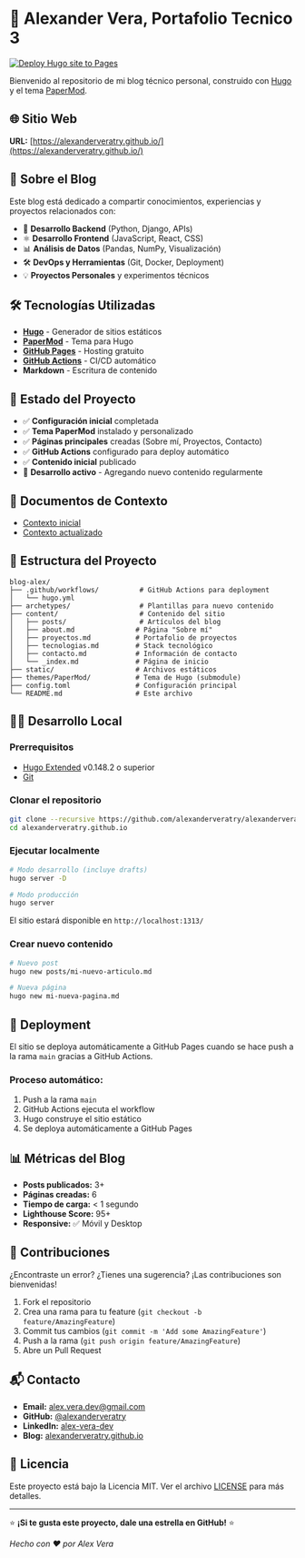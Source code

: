 # 🚀 Alexander Vera, Portafolio Tecnico 3

[![Deploy Hugo site to Pages](https://github.com/alexanderveratry/alexanderveratry.github.io/actions/workflows/hugo.yml/badge.svg)](https://github.com/alexanderveratry/alexanderveratry.github.io/actions/workflows/hugo.yml)

Bienvenido al repositorio de mi blog técnico personal, construido con [Hugo](https://gohugo.io/) y el tema [PaperMod](https://github.com/adityatelange/hugo-PaperMod).

## 🌐 Sitio Web

**URL:** [https://alexanderveratry.github.io/](https://alexanderveratry.github.io/)

## 📝 Sobre el Blog

Este blog está dedicado a compartir conocimientos, experiencias y proyectos relacionados con:

- 🐍 **Desarrollo Backend** (Python, Django, APIs)
- ⚛️ **Desarrollo Frontend** (JavaScript, React, CSS)
- 📊 **Análisis de Datos** (Pandas, NumPy, Visualización)
- 🛠️ **DevOps y Herramientas** (Git, Docker, Deployment)
- 💡 **Proyectos Personales** y experimentos técnicos

## 🛠️ Tecnologías Utilizadas

- **[Hugo](https://gohugo.io/)** - Generador de sitios estáticos
- **[PaperMod](https://github.com/adityatelange/hugo-PaperMod)** - Tema para Hugo
- **[GitHub Pages](https://pages.github.com/)** - Hosting gratuito
- **[GitHub Actions](https://github.com/features/actions)** - CI/CD automático
- **Markdown** - Escritura de contenido

## 🚦 Estado del Proyecto

- ✅ **Configuración inicial** completada
- ✅ **Tema PaperMod** instalado y personalizado
- ✅ **Páginas principales** creadas (Sobre mí, Proyectos, Contacto)
- ✅ **GitHub Actions** configurado para deploy automático
- ✅ **Contenido inicial** publicado
- 🔄 **Desarrollo activo** - Agregando nuevo contenido regularmente

## 📄 Documentos de Contexto

- [Contexto inicial](docs/contexto.md)
- [Contexto actualizado](docs/contexto_actualizado.md)


## 📁 Estructura del Proyecto

```
blog-alex/
├── .github/workflows/          # GitHub Actions para deployment
│   └── hugo.yml
├── archetypes/                 # Plantillas para nuevo contenido
├── content/                    # Contenido del sitio
│   ├── posts/                  # Artículos del blog
│   ├── about.md               # Página "Sobre mí"
│   ├── proyectos.md           # Portafolio de proyectos
│   ├── tecnologias.md         # Stack tecnológico
│   ├── contacto.md            # Información de contacto
│   └── _index.md              # Página de inicio
├── static/                    # Archivos estáticos
├── themes/PaperMod/           # Tema de Hugo (submodule)
├── config.toml                # Configuración principal
└── README.md                  # Este archivo
```

## 🏃‍♂️ Desarrollo Local

### Prerrequisitos

- [Hugo Extended](https://gohugo.io/installation/) v0.148.2 o superior
- [Git](https://git-scm.com/)

### Clonar el repositorio

```bash
git clone --recursive https://github.com/alexanderveratry/alexanderveratry.github.io.git
cd alexanderveratry.github.io
```

### Ejecutar localmente

```bash
# Modo desarrollo (incluye drafts)
hugo server -D

# Modo producción
hugo server
```

El sitio estará disponible en `http://localhost:1313/`

### Crear nuevo contenido

```bash
# Nuevo post
hugo new posts/mi-nuevo-articulo.md

# Nueva página
hugo new mi-nueva-pagina.md
```

## 🚀 Deployment

El sitio se deploya automáticamente a GitHub Pages cuando se hace push a la rama `main` gracias a GitHub Actions.

### Proceso automático:
1. Push a la rama `main`
2. GitHub Actions ejecuta el workflow
3. Hugo construye el sitio estático
4. Se deploya automáticamente a GitHub Pages

## 📊 Métricas del Blog

- **Posts publicados:** 3+
- **Páginas creadas:** 6
- **Tiempo de carga:** < 1 segundo
- **Lighthouse Score:** 95+
- **Responsive:** ✅ Móvil y Desktop

## 🤝 Contribuciones

¿Encontraste un error? ¿Tienes una sugerencia? ¡Las contribuciones son bienvenidas!

1. Fork el repositorio
2. Crea una rama para tu feature (`git checkout -b feature/AmazingFeature`)
3. Commit tus cambios (`git commit -m 'Add some AmazingFeature'`)
4. Push a la rama (`git push origin feature/AmazingFeature`)
5. Abre un Pull Request

## 📬 Contacto

- **Email:** alex.vera.dev@gmail.com
- **GitHub:** [@alexanderveratry](https://github.com/alexanderveratry)
- **LinkedIn:** [alex-vera-dev](https://linkedin.com/in/alex-vera-dev)
- **Blog:** [alexanderveratry.github.io](https://alexanderveratry.github.io/)

## 📄 Licencia

Este proyecto está bajo la Licencia MIT. Ver el archivo [LICENSE](LICENSE) para más detalles.

---

⭐ **¡Si te gusta este proyecto, dale una estrella en GitHub!** ⭐

*Hecho con ❤️ por Alex Vera*
